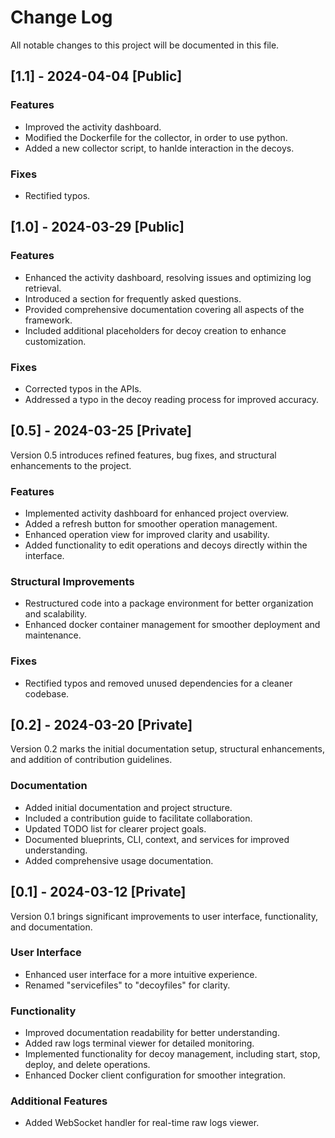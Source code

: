 # Change Log
All notable changes to this project will be documented in this file.


## [1.1] - 2024-04-04 [Public]

### Features

- Improved the activity dashboard.
- Modified the Dockerfile for the collector, in order to use python.
- Added a new collector script, to hanlde interaction in the decoys.

### Fixes

- Rectified typos.

## [1.0] - 2024-03-29 [Public]

### Features

- Enhanced the activity dashboard, resolving issues and optimizing log retrieval.
- Introduced a section for frequently asked questions.
- Provided comprehensive documentation covering all aspects of the framework.
- Included additional placeholders for decoy creation to enhance customization.

### Fixes

- Corrected typos in the APIs.
- Addressed a typo in the decoy reading process for improved accuracy.


## [0.5] - 2024-03-25 [Private]
Version 0.5 introduces refined features, bug fixes, and structural enhancements to the project.

### Features
- Implemented activity dashboard for enhanced project overview.
- Added a refresh button for smoother operation management.
- Enhanced operation view for improved clarity and usability.
- Added functionality to edit operations and decoys directly within the interface.

### Structural Improvements
- Restructured code into a package environment for better organization and scalability.
- Enhanced docker container management for smoother deployment and maintenance.

### Fixes
- Rectified typos and removed unused dependencies for a cleaner codebase.

## [0.2] - 2024-03-20 [Private]
Version 0.2 marks the initial documentation setup, structural enhancements, and addition of contribution guidelines.

### Documentation
- Added initial documentation and project structure.
- Included a contribution guide to facilitate collaboration.
- Updated TODO list for clearer project goals.
- Documented blueprints, CLI, context, and services for improved understanding.
- Added comprehensive usage documentation.

## [0.1] - 2024-03-12 [Private]
Version 0.1 brings significant improvements to user interface, functionality, and documentation.

### User Interface
- Enhanced user interface for a more intuitive experience.
- Renamed "servicefiles" to "decoyfiles" for clarity.

### Functionality
- Improved documentation readability for better understanding.
- Added raw logs terminal viewer for detailed monitoring.
- Implemented functionality for decoy management, including start, stop, deploy, and delete operations.
- Enhanced Docker client configuration for smoother integration.

### Additional Features
- Added WebSocket handler for real-time raw logs viewer.
